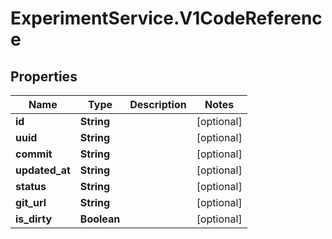 # ExperimentService.V1CodeReference

## Properties
Name | Type | Description | Notes
------------ | ------------- | ------------- | -------------
**id** | **String** |  | [optional] 
**uuid** | **String** |  | [optional] 
**commit** | **String** |  | [optional] 
**updated_at** | **String** |  | [optional] 
**status** | **String** |  | [optional] 
**git_url** | **String** |  | [optional] 
**is_dirty** | **Boolean** |  | [optional] 


